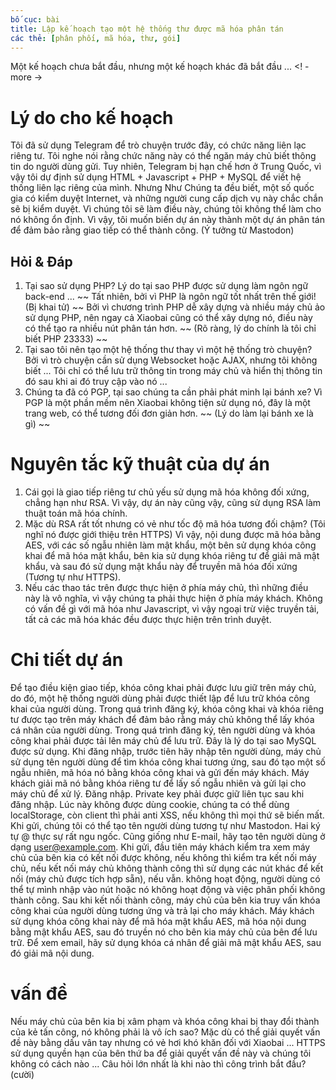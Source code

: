 ```yaml
---
bố cục: bài
title: Lập kế hoạch tạo một hệ thống thư được mã hóa phân tán
các thẻ: [phân phối, mã hóa, thư, gói]
---
```


Một kế hoạch chưa bắt đầu, nhưng một kế hoạch khác đã bắt đầu ... <! - more ->

# Lý do cho kế hoạch
Tôi đã sử dụng Telegram để trò chuyện trước đây, có chức năng liên lạc riêng tư. Tôi nghe nói rằng chức năng này có thể ngăn máy chủ biết thông tin do người dùng gửi. Tuy nhiên, Telegram bị hạn chế hơn ở Trung Quốc, vì vậy tôi dự định sử dụng HTML + Javascript + PHP + MySQL để viết hệ thống liên lạc riêng của mình.
Nhưng Như Chúng ta đều biết, một số quốc gia có kiểm duyệt Internet, và những người cung cấp dịch vụ này chắc chắn sẽ bị kiểm duyệt. Vì chúng tôi sẽ làm điều này, chúng tôi không thể làm cho nó không ổn định. Vì vậy, tôi muốn biến dự án này thành một dự án phân tán để đảm bảo rằng giao tiếp có thể thành công. (Ý tưởng từ Mastodon)

## Hỏi & Đáp
1. Tại sao sử dụng PHP?
   Lý do tại sao PHP được sử dụng làm ngôn ngữ back-end ... ~~ Tất nhiên, bởi vì PHP là ngôn ngữ tốt nhất trên thế giới! (Bị khai tử) ~~ Bởi vì chương trình PHP dễ xây dựng và nhiều máy chủ ảo sử dụng PHP, nên ngay cả Xiaobai cũng có thể xây dựng nó, điều này có thể tạo ra nhiều nút phân tán hơn. ~~ (Rõ ràng, lý do chính là tôi chỉ biết PHP 23333) ~~
2. Tại sao tôi nên tạo một hệ thống thư thay vì một hệ thống trò chuyện?
   Bởi vì trò chuyện cần sử dụng Websocket hoặc AJAX, nhưng tôi không biết ... Tôi chỉ có thể lưu trữ thông tin trong máy chủ và hiển thị thông tin đó sau khi ai đó truy cập vào nó ...
3. Chúng ta đã có PGP, tại sao chúng ta cần phải phát minh lại bánh xe?
   Vì PGP là một phần mềm nên Xiaobai không tiện sử dụng nó, đây là một trang web, có thể tương đối đơn giản hơn. ~~ (Lý do làm lại bánh xe là gì) ~~

# Nguyên tắc kỹ thuật của dự án
1. Cái gọi là giao tiếp riêng tư chủ yếu sử dụng mã hóa không đối xứng, chẳng hạn như RSA. Vì vậy, dự án này cũng vậy, cũng sử dụng RSA làm thuật toán mã hóa chính.
2. Mặc dù RSA rất tốt nhưng có vẻ như tốc độ mã hóa tương đối chậm? (Tôi nghĩ nó được giới thiệu trên HTTPS) Vì vậy, nội dung được mã hóa bằng AES, với các số ngẫu nhiên làm mật khẩu, một bên sử dụng khóa công khai để mã hóa mật khẩu, bên kia sử dụng khóa riêng tư để giải mã mật khẩu, và sau đó sử dụng mật khẩu này để truyền mã hóa đối xứng (Tương tự như HTTPS).
3. Nếu các thao tác trên được thực hiện ở phía máy chủ, thì những điều này là vô nghĩa, vì vậy chúng ta phải thực hiện ở phía máy khách. Không có vấn đề gì với mã hóa như Javascript, vì vậy ngoại trừ việc truyền tải, tất cả các mã hóa khác đều được thực hiện trên trình duyệt.

# Chi tiết dự án
Để tạo điều kiện giao tiếp, khóa công khai phải được lưu giữ trên máy chủ, do đó, một hệ thống người dùng phải được thiết lập để lưu trữ khóa công khai của người dùng. Trong quá trình đăng ký, khóa công khai và khóa riêng tư được tạo trên máy khách để đảm bảo rằng máy chủ không thể lấy khóa cá nhân của người dùng. Trong quá trình đăng ký, tên người dùng và khóa công khai phải được tải lên máy chủ để lưu trữ. Đây là lý do tại sao MySQL được sử dụng.
Khi đăng nhập, trước tiên hãy nhập tên người dùng, máy chủ sử dụng tên người dùng để tìm khóa công khai tương ứng, sau đó tạo một số ngẫu nhiên, mã hóa nó bằng khóa công khai và gửi đến máy khách. Máy khách giải mã nó bằng khóa riêng tư để lấy số ngẫu nhiên và gửi lại cho máy chủ để xử lý. Đăng nhập.
Private key phải được giữ liên tục sau khi đăng nhập. Lúc này không được dùng cookie, chúng ta có thể dùng localStorage, còn client thì phải anti XSS, nếu không thì mọi thứ sẽ biến mất.
Khi gửi, chúng tôi có thể tạo tên người dùng tương tự như Mastodon. Hai ký tự @ thực sự rất ngu ngốc. Cũng giống như E-mail, hãy tạo tên người dùng ở dạng user@example.com.
Khi gửi, đầu tiên máy khách kiểm tra xem máy chủ của bên kia có kết nối được không, nếu không thì kiểm tra kết nối máy chủ, nếu kết nối máy chủ không thành công thì sử dụng các nút khác để kết nối (máy chủ được tích hợp sẵn), nếu vẫn. không hoạt động, người dùng có thể tự mình nhập vào nút hoặc nó không hoạt động và việc phân phối không thành công.
Sau khi kết nối thành công, máy chủ của bên kia truy vấn khóa công khai của người dùng tương ứng và trả lại cho máy khách. Máy khách sử dụng khóa công khai này để mã hóa mật khẩu AES, mã hóa nội dung bằng mật khẩu AES, sau đó truyền nó cho bên kia máy chủ của bên để lưu trữ.
Để xem email, hãy sử dụng khóa cá nhân để giải mã mật khẩu AES, sau đó giải mã nội dung.

# vấn đề
Nếu máy chủ của bên kia bị xâm phạm và khóa công khai bị thay đổi thành của kẻ tấn công, nó không phải là vô ích sao? Mặc dù có thể giải quyết vấn đề này bằng dấu vân tay nhưng có vẻ hơi khó khăn đối với Xiaobai ... HTTPS sử dụng quyền hạn của bên thứ ba để giải quyết vấn đề này và chúng tôi không có cách nào ...
Câu hỏi lớn nhất là khi nào thì công trình bắt đầu? (cười)

